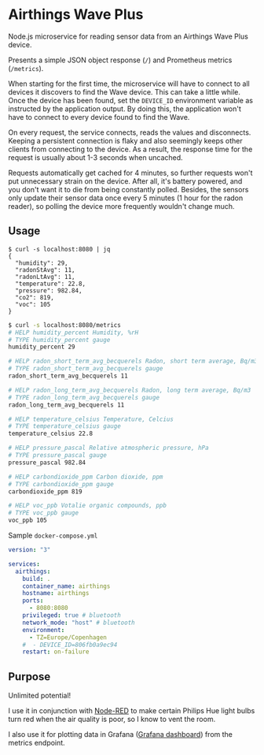 # Airthings Wave Plus

Node.js microservice for reading sensor data from an Airthings Wave Plus device.

Presents a simple JSON object response (`/`) and Prometheus metrics (`/metrics`).

When starting for the first time, the microservice will have to connect to all devices it
discovers to find the Wave device. This can take a little while. Once the device has been
found, set the `DEVICE_ID` environment variable as instructed by the application output. By doing
this, the application won't have to connect to every device found to find the Wave.

On every request, the service connects, reads the values and disconnects. Keeping a persistent
connection is flaky and also seemingly keeps other clients from connecting to the device. As a
result, the response time for the request is usually about 1-3 seconds when uncached.

Requests automatically get cached for 4 minutes, so further requests won't put unnecessary strain
on the device. After all, it's battery powered, and you don't want it to die from being constantly
polled. Besides, the sensors only update their sensor data once every 5 minutes (1 hour for the
radon reader), so polling the device more frequently wouldn't change much.

## Usage

```
$ curl -s localhost:8080 | jq
{
  "humidity": 29,
  "radonStAvg": 11,
  "radonLtAvg": 11,
  "temperature": 22.8,
  "pressure": 982.84,
  "co2": 819,
  "voc": 105
}
```

```sh
$ curl -s localhost:8080/metrics
# HELP humidity_percent Humidity, %rH
# TYPE humidity_percent gauge
humidity_percent 29

# HELP radon_short_term_avg_becquerels Radon, short term average, Bq/m3
# TYPE radon_short_term_avg_becquerels gauge
radon_short_term_avg_becquerels 11

# HELP radon_long_term_avg_becquerels Radon, long term average, Bq/m3
# TYPE radon_long_term_avg_becquerels gauge
radon_long_term_avg_becquerels 11

# HELP temperature_celsius Temperature, Celcius
# TYPE temperature_celsius gauge
temperature_celsius 22.8

# HELP pressure_pascal Relative atmospheric pressure, hPa
# TYPE pressure_pascal gauge
pressure_pascal 982.84

# HELP carbondioxide_ppm Carbon dioxide, ppm
# TYPE carbondioxide_ppm gauge
carbondioxide_ppm 819

# HELP voc_ppb Votalie organic compounds, ppb
# TYPE voc_ppb gauge
voc_ppb 105
```

Sample `docker-compose.yml`

```yaml
version: "3"

services:
  airthings:
    build: .
    container_name: airthings
    hostname: airthings
    ports:
      - 8080:8080
    privileged: true # bluetooth
    network_mode: "host" # bluetooth
    environment:
      - TZ=Europe/Copenhagen
    #  - DEVICE_ID=806fb0a9ec94
    restart: on-failure
```

## Purpose

Unlimited potential!

I use it in conjunction with [Node-RED](https://nodered.org/) to make certain Philips Hue light
bulbs turn red when the air quality is poor, so I know to vent the room.

I also use it for plotting data in Grafana
([Grafana dashboard](https://grafana.com/grafana/dashboards/12310)) from the metrics endpoint.
